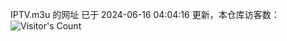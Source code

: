 IPTV.m3u 的网址 已于 2024-06-16 04:04:16 更新，本仓库访客数：![Visitor's Count](https://profile-counter.glitch.me/pxiptv_TV/count.svg)
